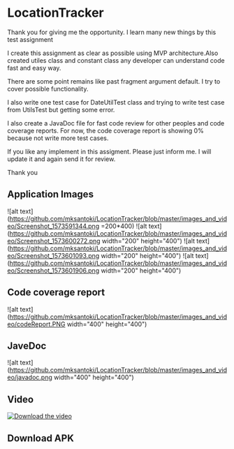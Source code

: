 # LocationTracker

Thank you for giving me the opportunity.
I learn many new things by this test assignment 

I create this assignment as clear as possible using MVP architecture.Also created utiles class and constant class any developer can understand code fast and easy way. 

There are some point remains like past fragment argument default. I try to cover possible functionality. 

I also write one test case for DateUtilTest class and trying to write test case from UtilsTest but getting some error. 

I also create a JavaDoc file for fast code review for other peoples and code coverage reports. For now, the code coverage report is showing 0% because not write more test cases. 

If you like any implement in this assigment. Please just inform me. I will update it and again send it for review.

Thank you 


## Application Images

![alt text](https://github.com/mksantoki/LocationTracker/blob/master/images_and_video/Screenshot_1573591344.png =200*400)
![alt text](https://github.com/mksantoki/LocationTracker/blob/master/images_and_video/Screenshot_1573600272.png width="200" height="400")
![alt text](https://github.com/mksantoki/LocationTracker/blob/master/images_and_video/Screenshot_1573601093.png width="200" height="400")
![alt text](https://github.com/mksantoki/LocationTracker/blob/master/images_and_video/Screenshot_1573601906.png width="200" height="400")

## Code coverage report 
![alt text](https://github.com/mksantoki/LocationTracker/blob/master/images_and_video/codeReport.PNG width="400" height="400")

## JaveDoc
![alt text](https://github.com/mksantoki/LocationTracker/blob/master/images_and_video/javadoc.png width="400" height="400")

## Video 
[![Download the video](https://i.imgur.com/vKb2F1B.png)](https://github.com/mksantoki/LocationTracker/blob/master/images_and_video/device-2019-11-13-045623.webm)

## Download APK 


